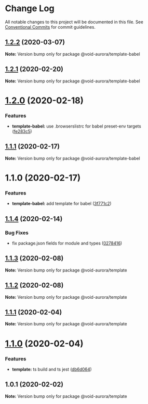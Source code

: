 # Change Log

All notable changes to this project will be documented in this file.
See [Conventional Commits](https://conventionalcommits.org) for commit guidelines.

## [1.2.2](https://github.com/void-aurora/toolkit/compare/@void-aurora/template-babel@1.2.1...@void-aurora/template-babel@1.2.2) (2020-03-07)

**Note:** Version bump only for package @void-aurora/template-babel

## [1.2.1](https://github.com/void-aurora/toolkit/compare/@void-aurora/template-babel@1.2.0...@void-aurora/template-babel@1.2.1) (2020-02-20)

**Note:** Version bump only for package @void-aurora/template-babel

# [1.2.0](https://github.com/void-aurora/toolkit/compare/@void-aurora/template-babel@1.1.1...@void-aurora/template-babel@1.2.0) (2020-02-18)

### Features

- **template-babel:** use .browserslistrc for babel preset-env targets ([fe283c5](https://github.com/void-aurora/toolkit/commit/fe283c544c17191dce97fbe7eba3c58cd8681a34))

## [1.1.1](https://github.com/void-aurora/toolkit/compare/@void-aurora/template-babel@1.1.0...@void-aurora/template-babel@1.1.1) (2020-02-17)

**Note:** Version bump only for package @void-aurora/template-babel

# 1.1.0 (2020-02-17)

### Features

- **template-babel:** add template for babel ([3f771c2](https://github.com/void-aurora/toolkit/commit/3f771c26e3bb0fa32669b5b225b79a9936227296))

## [1.1.4](https://github.com/void-aurora/toolkit/compare/@void-aurora/template@1.1.3...@void-aurora/template@1.1.4) (2020-02-14)

### Bug Fixes

- fix package.json fields for module and types ([0278416](https://github.com/void-aurora/toolkit/commit/02784161794e8a12a22209fdd0f15e674fb85770))

## [1.1.3](https://github.com/void-aurora/toolkit/compare/@void-aurora/template@1.1.2...@void-aurora/template@1.1.3) (2020-02-08)

**Note:** Version bump only for package @void-aurora/template

## [1.1.2](https://github.com/void-aurora/toolkit/compare/@void-aurora/template@1.1.1...@void-aurora/template@1.1.2) (2020-02-08)

**Note:** Version bump only for package @void-aurora/template

## [1.1.1](https://github.com/void-aurora/toolkit/compare/@void-aurora/template@1.1.0...@void-aurora/template@1.1.1) (2020-02-04)

**Note:** Version bump only for package @void-aurora/template

# [1.1.0](https://github.com/void-aurora/toolkit/compare/@void-aurora/template@1.0.1...@void-aurora/template@1.1.0) (2020-02-04)

### Features

- **template:** ts build and ts jest ([db6d064](https://github.com/void-aurora/toolkit/commit/db6d064a1206623723c7d54f56fea003a42b5e76))

## 1.0.1 (2020-02-02)

**Note:** Version bump only for package @void-aurora/template
